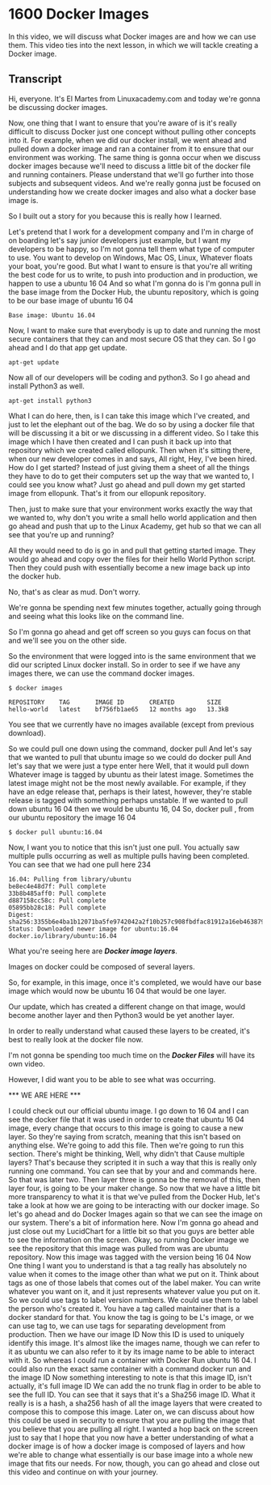 # 1600 Docker Images

In this video, we will discuss what Docker images are and how we can use them. This video ties into the next lesson, in which we will tackle creating a Docker image.

## Transcript

Hi, everyone. It's El Martes from Linuxacademy.com and today we're gonna be discussing docker images. 

Now, one thing that I want to ensure that you're aware of is it's really difficult to discuss Docker just one concept without pulling other concepts into it. For example, when we did our docker install, we went ahead and pulled down a docker image and ran a container from it to ensure that our environment was working. The same thing is gonna occur when we discuss docker images because we'll need to discuss a little bit of the docker file and running containers. Please understand that we'll go further into those subjects and subsequent videos. And we're really gonna just be focused on understanding how we create docker images and also what a docker base image is. 

So I built out a story for you because this is really how I learned. 

Let's pretend that I work for a development company and I'm in charge of on boarding let's say junior developers just example, but I want my developers to be happy, so I'm not gonna tell them what type of computer to use. You want to develop on Windows, Mac OS, Linux, Whatever floats your boat, you're good. But what I want to ensure is that you're all writing the best code for us to write, to push into production and in production, we happen to use a ubuntu 16 04 And so what I'm gonna do is I'm gonna pull in the base image from the Docker Hub,  the ubuntu repository, which is going to be our base image of ubuntu 16 04 

```
Base image: Ubuntu 16.04
```

Now, I want to make sure that everybody is up to date and running the most secure containers that they can and most secure OS that they can. So I go ahead and I do that app get update. 

```
apt-get update
```

Now all of our developers will be coding and python3. So I go ahead and install Python3 as well. 

```
apt-get install python3
```

What I can do here, then, is I can take this image which I've created, and just to let the elephant out of the bag. We do so by using a docker file that will be discussing it a bit or we discussing in a different video. So I take this image which I have then created and I can push it back up into that repository which we created called ellopunk. Then when it's sitting there, when our new developer comes in and says, All right, Hey, I've been hired. How do I get started? Instead of just giving them a sheet of all the things they have to do to get their computers set up the way that we wanted to, I could see you know what? Just go ahead and pull down my get started image from ellopunk. That's it from our ellopunk repository. 

Then, just to make sure that your environment works exactly the way that we wanted to, why don't you write a small hello world application and then go ahead and push that up to the Linux Academy, get hub so that we can all see that you're up and running? 

All they would need to do is go in and pull that getting started image. They would go ahead and copy over the files for their hello World Python script. Then they could push with essentially become a new image back up into the docker hub. 

No, that's as clear as mud. Don't worry. 

We're gonna be spending next few minutes together, actually going through and seeing what this looks like on the command line. 

So I'm gonna go ahead and get off screen so you guys can focus on that and we'll see you on the other side. 

So the environment that were logged into is the same environment that we did our scripted Linux docker install. So in order to see if we have any images there, we can use the command docker images. 

```
$ docker images
```

```
REPOSITORY    TAG       IMAGE ID       CREATED         SIZE
hello-world   latest    bf756fb1ae65   12 months ago   13.3kB
```

You see that we currently have no images available (except from previous download). 

So we could pull one down using the command, docker pull And let's say that we wanted to pull that ubuntu image so we could do docker pull And let's say that we were just a type enter here Well, that it would pull down Whatever image is tagged by ubuntu as their latest image. Sometimes the latest image might not be the most newly available. For example, if they have an edge release that, perhaps is their latest, however, they're stable release is tagged with something perhaps unstable. If we wanted to pull down ubuntu 16 04 then we would be ubuntu 16, 04 So, docker pull , from our ubuntu repository the image 16 04 

```
$ docker pull ubuntu:16.04
```

Now, I want you to notice that this isn't just one pull. You actually saw multiple pulls occurring as well as multiple pulls having been completed. You can see that we had one pull here 234 

```
16.04: Pulling from library/ubuntu
be8ec4e48d7f: Pull complete 
33b8b485aff0: Pull complete 
d887158cc58c: Pull complete 
05895bb28c18: Pull complete 
Digest: sha256:3355b6e4ba1b12071ba5fe9742042a2f10b257c908fbdfac81912a16eb463879
Status: Downloaded newer image for ubuntu:16.04
docker.io/library/ubuntu:16.04
```

What you're seeing here are ***Docker image layers***. 

Images on docker could be composed of several layers. 

So, for example, in this image, once it's completed, we would have our base image which would now be ubuntu 16 04 that would be one layer. 

Our update, which has created a different change on that image, would become another layer and then Python3 would be yet another layer. 

In order to really understand what caused these layers to be created, it's best to really look at the docker file now. 

I'm not gonna be spending too much time on the ***Docker Files*** will have its own video. 

However, I did want you to be able to see what was occurring. 

*** WE ARE HERE ***

I could check out our official ubuntu image. I go down to 16 04 and I can see the docker file that it was used in order to create that ubuntu 16 04 image, every change that occurs to this image is going to cause a new layer. So they're saying from scratch, meaning that this isn't based on anything else. We're going to add this file. Then we're going to run this section. There's might be thinking, Well, why didn't that Cause multiple layers? That's because they scripted it in such a way that this is really only running one command. You can see that by your  and and commands here. So that was later two. Then layer three is gonna be the removal of this, then layer four, is going to be your maker change. So now that we have a little bit more transparency to what it is that we've pulled from the Docker Hub, let's take a look at how we are going to be interacting with our docker image. So let's go ahead and do Docker Images again so that we can see the image on our system. There's a bit of information here. Now I'm gonna go ahead and just close out my LucidChart for a little bit so that you guys are better able to see the information on the screen. Okay, so running Docker image we see the repository that this image was pulled from was are ubuntu repository. Now this image was tagged with the version being 16 04 Now One thing I want you to understand is that a tag really has absolutely no value when it comes to the image other than what we put on it. Think about tags as one of those labels that comes out of the label maker. You can write whatever you want on it, and it just represents whatever value you put on it. So we could use tags to label version numbers. We could use them to label the person who's created it. You have a tag called maintainer that is a docker standard for that. You know the tag is going to be L's image, or we can use tag to, we can use tags for separating development from production. Then we have our image ID Now this ID is used to uniquely identify this image. It's almost like the images name, though we can refer to it as ubuntu we can also  refer to it by its image name to be able to interact with it. So whereas I could run a container with Docker Run ubuntu 16 04.  I could also run the exact same container with a command docker run and the image ID Now something interesting to note is that this image ID, isn't actually, it's full image ID We can add the no trunk flag in order to be able to see the full ID. You can see that it says that it's a Sha256 image ID. What it really is is a hash, a sha256 hash of all the image layers that were created to compose this to compose this image. Later on, we can discuss about how this could be used in security to ensure that you are pulling the image that you believe that you are pulling all right. I wanted a hop back on the screen just to say that I hope that you now have a better understanding of what a docker image is of how a docker image is composed of layers and how we're able to change what essentially is our base image into a whole new image that fits our needs. For now, though, you can go ahead and close out this video and continue on with your journey.

